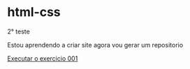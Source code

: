 # html-css
 2° teste

Estou aprendendo a criar site agora vou gerar um repositorio

<a href="https://diego001-bit.github.io/html-css/exercicios/ex001/index.html">Executar o exercicio 001</a>